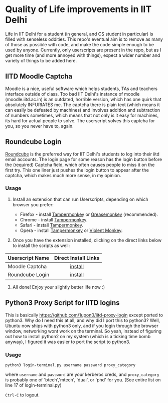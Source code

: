 
# Quality of Life improvements in IIT Delhi

Life in IIT Delhi for a student (in general, and CS student in particular) is filled with senseless oddities. This repo's eventual aim is to remove as many of those as possible with code, and make the code simple enough to be used by anyone. Currently, only userscripts are present in the repo, but as I get more time (and more annoyed with things), expect a wider number and variety of things to be added here.

## IITD Moodle Captcha

Moodle is a nice, useful software which helps students, TAs and teachers interface outside of class. Too bad IIT Delhi's instance of moodle (moodle.iitd.ac.in) is an outdated, horrible version, which has one quirk that absolutely INFURIATES me. The captcha there is plain text (which means it can easily be defeated by machines) and involves addition and subtraction of numbers sometimes, which means that not only is it easy for machines, its hard for actual people to solve. The userscript solves this captcha for you, so you never have to, again.


## Roundcube Login

[Roundcube](https://webmail.iitd.ac.in/roundcube/) is the preferred way for IIT Delhi's students to log into their iitd email accounts. The login page for some reason has the login button before the (required) Captcha field, which often causes people to miss it on the first try. This one liner just pushes the login button to appear after the captcha, which makes much more sense, in my opinion.

### Usage

1. Install an extension that can run Userscripts, depending on which browser you prefer:

    * Firefox - install [Tampermonkey](https://tampermonkey.net/?ext=dhdg&browser=firefox) or [Greasemonkey](https://addons.mozilla.org/en-US/firefox/addon/greasemonkey/) (recommended).
    * Chrome - install [Tampermonkey](https://tampermonkey.net/?ext=dhdg&browser=chrome).
    * Safari - install [Tampermonkey](https://tampermonkey.net/?ext=dhdg&browser=safari).
    * Opera - install [Tampermonkey](https://tampermonkey.net/?ext=dhdg&browser=opera) or [Violent Monkey](https://addons.opera.com/en/extensions/details/violent-monkey/).

2. Once you have the extension installed, clicking on the direct links below to install the scripts as well:

| Userscript Name |   Direct Install Links   |
|:----------------|:------------------------:|
| Moodle Captcha  |  [install][moodle-raw]   |
| Roundcube Login | [install][roundcube-raw] |

3. All done! Enjoy your slightly better life now :)



[roundcube-raw]: https://raw.githubusercontent.com/kwikadi/IITD-QOL/master/Roundcube%20Login.user.js
[moodle-raw]: https://raw.githubusercontent.com/kwikadi/IITD-QOL/master/IITD%20Moodle%20Captcha.user.js

## Python3 Proxy Script for IITD logins

This is basically https://github.com/1upon0/iitd-proxy-login except ported to python3. Why do I need this at all, and why did I port this to python3? Well, Ubuntu now ships with python3 only, and if you login through the browser window, networking wont work on the terminal. So yeah, instead of figuring out how to install python2 on my system (which is a ticking time bomb anyway), I figured it was easier to port the script to python3.

### Usage

`python3 login-terminal.py username password proxy_category`

where `username` and `password` are your kerberos creds, and `proxy_category` is probably one of 'btech','mtech', 'dual', or 'phd' for you. (See entire list on line 17 of login-terminal.py)

`Ctrl-C` to logout.